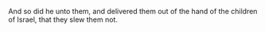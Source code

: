 And so did he unto them, and delivered them out of the hand of the children of Israel, that they slew them not.
